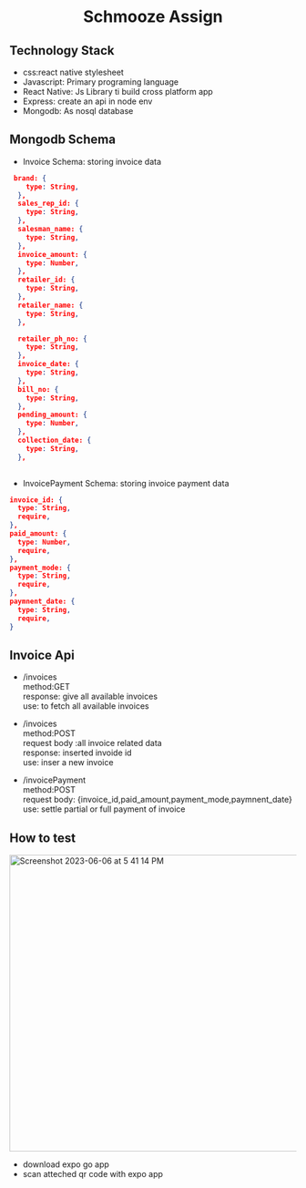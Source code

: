 <h1 align="center">Schmooze Assign</h1>


## Technology Stack
* css:react native stylesheet
* Javascript: Primary programing language
* React Native: Js Library ti build cross platform app
* Express: create an api in node env
* Mongodb: As nosql database

## Mongodb Schema

* Invoice Schema:  storing invoice data
```json  
 brand: {
    type: String,
  },
  sales_rep_id: {
    type: String,
  },
  salesman_name: {
    type: String,
  },
  invoice_amount: {
    type: Number,
  },
  retailer_id: {
    type: String,
  },
  retailer_name: {
    type: String,
  },

  retailer_ph_no: {
    type: String,
  },
  invoice_date: {
    type: String,
  },
  bill_no: {
    type: String,
  },
  pending_amount: {
    type: Number,
  },
  collection_date: {
    type: String,
  },
  
  ```
  * InvoicePayment  Schema:  storing invoice payment data
  ```json  
invoice_id: {
    type: String,
    require,
  },
  paid_amount: {
    type: Number,
    require,
  },
  payment_mode: {
    type: String,
    require,
  },
  paymnent_date: {
    type: String,
    require,
  }
  
  ```
  
  ## Invoice Api
  
   * /invoices  <br>
      method:GET <br>
      response: give all available invoices <br>
      use: to fetch all available invoices <br>
      
   * /invoices <br>
     method:POST <br>
     request body :all invoice related data <br>
     response: inserted invoide id <br>
      use: inser a new invoice <br>
      
   * /invoicePayment <br>
   method:POST <br>
   request body: {invoice_id,paid_amount,payment_mode,paymnent_date} <br>
   use: settle partial or full payment of invoice <br>
   
   ## How to test
<img width="521" alt="Screenshot 2023-06-06 at 5 41 14 PM" src="https://github.com/hgupta2363/creditail_invoice_frontend/assets/48471809/101db118-8ff2-45c8-8079-add378978273">


* download expo go app
* scan atteched qr code with expo app

  
